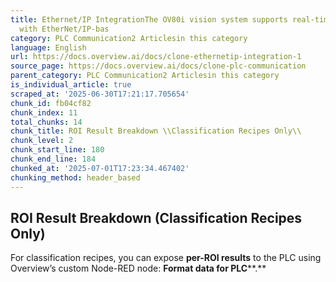 ```yaml
---
title: Ethernet/IP IntegrationThe OV80i vision system supports real-time communication
  with EtherNet/IP-bas
category: PLC Communication2 Articlesin this category
language: English
url: https://docs.overview.ai/docs/clone-ethernetip-integration-1
source_page: https://docs.overview.ai/docs/clone-plc-communication
parent_category: PLC Communication2 Articlesin this category
is_individual_article: true
scraped_at: '2025-06-30T17:21:17.705654'
chunk_id: fb04cf82
chunk_index: 11
total_chunks: 14
chunk_title: ROI Result Breakdown \\Classification Recipes Only\\
chunk_level: 2
chunk_start_line: 180
chunk_end_line: 184
chunked_at: '2025-07-01T17:23:34.467402'
chunking_method: header_based
---
```


## **ROI Result Breakdown \(Classification Recipes Only\)**

For classification recipes, you can expose **per-ROI results** to the PLC using Overview’s custom Node-RED node: **Format data for PLC****.**
